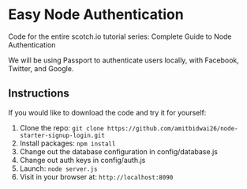 # Easy Node Authentication

Code for the entire scotch.io tutorial series: Complete Guide to Node Authentication

We will be using Passport to authenticate users locally, with Facebook, Twitter, and Google.


## Instructions

If you would like to download the code and try it for yourself:

1. Clone the repo: `git clone https://github.com/amitbidwai26/node-starter-signup-login.git`
2. Install packages: `npm install`
3. Change out the database configuration in config/database.js
4. Change out auth keys in config/auth.js
5. Launch: `node server.js`
6. Visit in your browser at: `http://localhost:8090`

